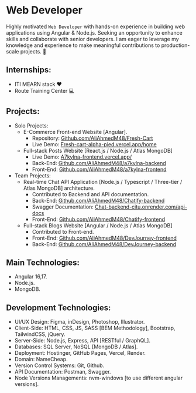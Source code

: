 # Web Developer

Highly motivated `Web Developer` with hands-on experience in building web applications using Angular & Node.js. Seeking an opportunity to enhance skills and collaborate with senior developers. I am eager to leverage my knowledge and experience to make meaningful contributions to production-scale projects. 👏

## Internships:

- ITI MEARN stack ❤
- Route Training Center 💻

## Projects:

- Solo Projects:
  - E-Commerce Front-end Website [Angular].
    - Repository: [Github.com/AliAhmedM48/Fresh-Cart](https://github.com/AliAhmedM48/Fresh-Cart)
    - Live Demo: [Fresh-cart-alpha-pied.vercel.app/home](https://fresh-cart-alpha-pied.vercel.app/home)
  - Full-stack Posts Website [React.js / Node.js / Atlas MongoDB]
    - Live Demo: [A7kylna-frontend.vercel.app/](https://a7kylna-frontend.vercel.app/)
    - Back-End: [Github.com/AliAhmedM48/a7kylna-backend](https://github.com/AliAhmedM48/a7kylna-backend)
    - Front-End: [Github.com/AliAhmedM48/a7kylna-frontend](https://github.com/AliAhmedM48/a7kylna-frontend)
- Team Projects:
  - Real-time Chat API Application [Node.js / Typescript / Three-tier / Atlas MongoDB] architecture.
    - Contributed to Backend and API documentation.
    - Back-End: [Github.com/AliAhmedM48/Chatify-backend](https://github.com/AliAhmedM48/Chatify-backend)
    - Swagger Documentation: [Chat-backend-citu.onrender.com/api-docs](https://chat-backend-citu.onrender.com/api-docs/)
    - Front-End: [Github.com/AliAhmedM48/Chatify-frontend](https://github.com/AliAhmedM48/Chatify-frontend)
  - Full-stack Blogs Website [Angular / Node.js / Atlas MongoDB]
    - Contributed to Front-end.
    - Front-End: [Github.com/AliAhmedM48/DevJourney-frontend](https://github.com/AliAhmedM48/DevJourney-frontend)
    - Back-End: [Github.com/AliAhmedM48/DevJourney-backend](https://github.com/AliAhmedM48/DevJourney-backend)

## Main Technologies:

- Angular 16,17.
- Node.js.
- MongoDB.

## Development Technologies:

- UI/UX Design: Figma, inDesign, Photoshop, Illustrator.
- Client-Side: HTML, CSS, JS, SASS [BEM Methodology], Bootstrap, TailwindCSS, jQuery.
- Server-Side: Node.js, Express, API [RESTful / GraphQL].
- Databases: SQL Server, NoSQL [MongoDB / Atlas].
- Deployment: Hostinger, GitHub Pages, Vercel, Render.
- Domain: NameCheap.
- Version Control Systems: Git, Github.
- API Documentation: Postman, Swagger.
- Node Versions Managements: nvm-windows [to use different angular versions].
